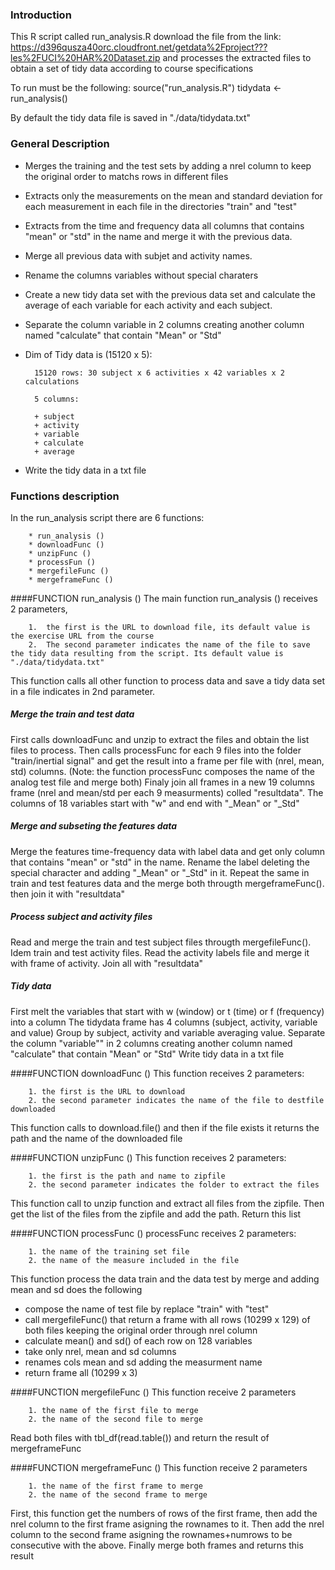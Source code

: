### Introduction
This R script called run_analysis.R download the file from the link:
https://d396qusza40orc.cloudfront.net/getdata%2Fproject???les%2FUCI%20HAR%20Dataset.zip
and processes the extracted files to obtain a set of tidy data according to course specifications

To run must be the following:
source("run_analysis.R")
tidydata <- run_analysis()

By default the tidy data file is saved in "./data/tidydata.txt"

### General Description
* Merges the training and the test sets by adding a nrel column to keep the original order to matchs rows in different files

* Extracts only the measurements on the mean and standard deviation for each measurement in each file in the directories "train" and "test"

* Extracts from the time and frequency data all columns that contains "mean" or "std" in the name and merge it with the previous data.

* Merge all previous data with subjet and activity names.

* Rename the columns variables without special charaters

* Create a new tidy data set with the previous data set and calculate the average of each variable for each activity and each subject.

* Separate the column variable in 2 columns creating another column named "calculate" that contain "Mean" or "Std"

* Dim of Tidy data is (15120 x 5): 

        15120 rows: 30 subject x 6 activities x 42 variables x 2 calculations
        
        5 columns:
        
        + subject
        + activity
        + variable
        + calculate
        + average

* Write the tidy data in a txt file


### Functions description
In the run_analysis script there are 6 functions:

        * run_analysis ()
        * downloadFunc ()
        * unzipFunc ()
        * processFun ()
        * mergefileFunc ()
        * mergeframeFunc ()


####FUNCTION run_analysis ()
The main function run_analysis () receives 2 parameters,

        1.  the first is the URL to download file, its default value is the exercise URL from the course
        2.  The second parameter indicates the name of the file to save the tidy data resulting from the script. Its default value is "./data/tidydata.txt"

This function calls all other function to process data and save a tidy data set in a file indicates in 2nd parameter.

##### Merge the train and test data
First calls downloadFunc and unzip to extract the files and obtain the list files to process.  Then calls processFunc for each 9 files into the folder "train/inertial signal" and get the result into a frame per file with (nrel, mean, std) columns. (Note: the function processFunc composes the name of the analog test file and merge both)
Finaly join all frames in a new 19 columns frame (nrel and mean/std per each 9 measurments) colled "resultdata".  The columns of 18 variables start with "w" and end with "_Mean" or "_Std"

##### Merge and subseting the features data
Merge the features time-frequency data with label data and get only column that contains "mean" or "std" in the name.
Rename the label deleting the special character and adding "_Mean" or "_Std" in it.
Repeat the same in train and test features data and the merge both througth  mergeframeFunc().
then join it with "resultdata"

##### Process subject and activity files
Read and merge the train and test subject files througth mergefileFunc().  Idem train and test activity files.  Read the activity labels file and merge it with frame of activity.
Join all with "resultdata"

##### Tidy data
First melt the variables that start with w (window) or t (time) or f (frequency) into a column
The tidydata frame has 4 columns (subject, activity, variable and value)
Group by subject, activity and variable averaging value.
Separate the column "variable"" in 2 columns creating another column named "calculate" that contain "Mean" or "Std"
Write tidy data in a txt file



####FUNCTION downloadFunc ()
This function receives 2 parameters:

        1. the first is the URL to download
        2. the second parameter indicates the name of the file to destfile downloaded

This function calls to download.file() and then if the file exists it returns the path and the name of the downloaded file


####FUNCTION unzipFunc ()
This function receives 2 parameters:

        1. the first is the path and name to zipfile
        2. the second parameter indicates the folder to extract the files

This function call to unzip function and extract all files from the zipfile. Then get the list of the files from the zipfile and add the path.  Return this list

####FUNCTION processFunc ()
processFunc receives 2 parameters:

        1. the name of the training set file
        2. the name of the measure included in the file


This function process the data train and the data test by merge and adding mean and sd does the following

* compose the name of test file by replace "train" with "test"
* call mergefileFunc() that return a frame with all rows (10299 x 129) of both files keeping the original order through nrel column
* calculate mean() and sd() of each row on 128 variables
* take only nrel, mean and sd columns 
* renames cols mean and sd adding the measurment name
* return frame all (10299 x 3)

####FUNCTION mergefileFunc ()
This function receive 2 parameters

        1. the name of the first file to merge
        2. the name of the second file to merge
        
Read both files with tbl_df(read.table()) and return the result of mergeframeFunc 


####FUNCTION mergeframeFunc ()
This function receive 2 parameters

        1. the name of the first frame to merge
        2. the name of the second frame to merge
        
First, this function get the numbers of rows of the first frame, then add the nrel column to the first frame asigning the rownames to it. 
Then add the nrel column to the second frame asigning the rownames+numrows to be consecutive with the above.
Finally merge both frames and returns this result

